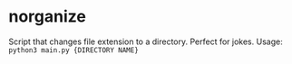 # norganize
Script that changes file extension to a directory. Perfect for jokes.
Usage:
`python3 main.py {DIRECTORY NAME}`
